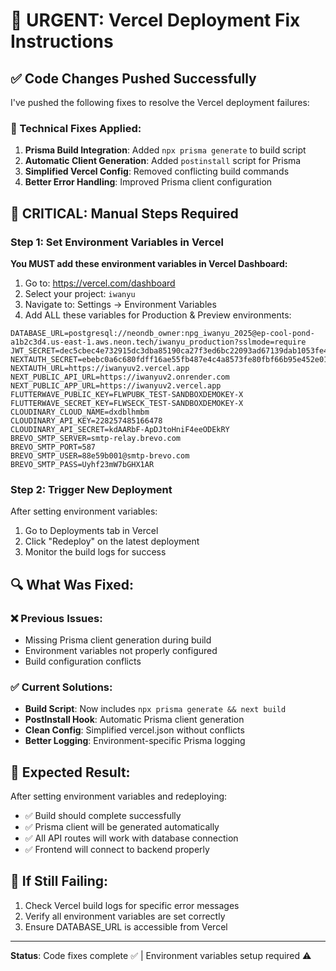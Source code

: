 # 🚀 URGENT: Vercel Deployment Fix Instructions

## ✅ Code Changes Pushed Successfully

I've pushed the following fixes to resolve the Vercel deployment failures:

### 🔧 Technical Fixes Applied:
1. **Prisma Build Integration**: Added `npx prisma generate` to build script
2. **Automatic Client Generation**: Added `postinstall` script for Prisma
3. **Simplified Vercel Config**: Removed conflicting build commands
4. **Better Error Handling**: Improved Prisma client configuration

## 🎯 CRITICAL: Manual Steps Required

### Step 1: Set Environment Variables in Vercel
**You MUST add these environment variables in Vercel Dashboard:**

1. Go to: https://vercel.com/dashboard
2. Select your project: `iwanyu` 
3. Navigate to: Settings → Environment Variables
4. Add ALL these variables for Production & Preview environments:

```env
DATABASE_URL=postgresql://neondb_owner:npg_iwanyu_2025@ep-cool-pond-a1b2c3d4.us-east-1.aws.neon.tech/iwanyu_production?sslmode=require
JWT_SECRET=dec5cbec4e732915dc3dba85190ca27f3ed6bc22093ad67139dab1053fe4a864
NEXTAUTH_SECRET=ebebc0a6c680fdff16ae55fb487e4c4a8573fe80fbf66b95e452e01857cbc13a
NEXTAUTH_URL=https://iwanyuv2.vercel.app
NEXT_PUBLIC_API_URL=https://iwanyuv2.onrender.com
NEXT_PUBLIC_APP_URL=https://iwanyuv2.vercel.app
FLUTTERWAVE_PUBLIC_KEY=FLWPUBK_TEST-SANDBOXDEMOKEY-X
FLUTTERWAVE_SECRET_KEY=FLWSECK_TEST-SANDBOXDEMOKEY-X
CLOUDINARY_CLOUD_NAME=dxdblhmbm
CLOUDINARY_API_KEY=228257485166478
CLOUDINARY_API_SECRET=kdAARbF-ApDJtoHniF4eeODEkRY
BREVO_SMTP_SERVER=smtp-relay.brevo.com
BREVO_SMTP_PORT=587
BREVO_SMTP_USER=88e59b001@smtp-brevo.com
BREVO_SMTP_PASS=Uyhf23mW7bGHX1AR
```

### Step 2: Trigger New Deployment
After setting environment variables:
1. Go to Deployments tab in Vercel
2. Click "Redeploy" on the latest deployment
3. Monitor the build logs for success

## 🔍 What Was Fixed:

### ❌ Previous Issues:
- Missing Prisma client generation during build
- Environment variables not properly configured
- Build configuration conflicts

### ✅ Current Solutions:
- **Build Script**: Now includes `npx prisma generate && next build`
- **PostInstall Hook**: Automatic Prisma client generation
- **Clean Config**: Simplified vercel.json without conflicts
- **Better Logging**: Environment-specific Prisma logging

## 🎯 Expected Result:
After setting environment variables and redeploying:
- ✅ Build should complete successfully
- ✅ Prisma client will be generated automatically
- ✅ All API routes will work with database connection
- ✅ Frontend will connect to backend properly

## 🚨 If Still Failing:
1. Check Vercel build logs for specific error messages
2. Verify all environment variables are set correctly
3. Ensure DATABASE_URL is accessible from Vercel

---
**Status**: Code fixes complete ✅ | Environment variables setup required ⚠️
